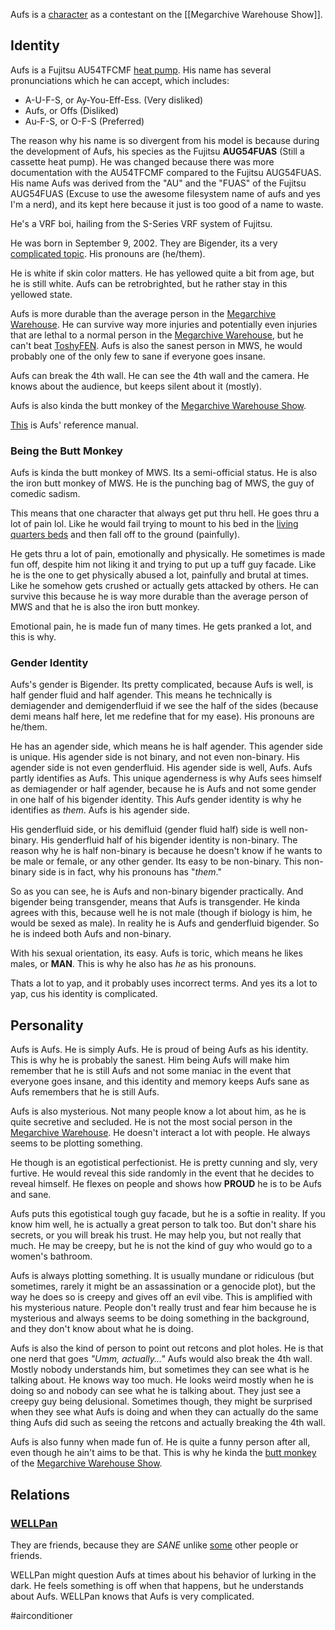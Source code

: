 Aufs is a [character](Characters) as a contestant on the [[Megarchive Warehouse Show]].

## Identity

Aufs is a Fujitsu AU54TFCMF  [heat pump](Air%20Conditioners.md). His name has several pronunciations which he can accept, which includes:
- A-U-F-S, or Ay-You-Eff-Ess. (Very disliked)
- Aufs, or Offs (Disliked)
- Au-F-S, or O-F-S (Preferred)

The reason why his name is so divergent from his model is because during the development of Aufs, his species as the Fujitsu **AUG54FUAS** (Still a cassette heat pump). He was changed because there was more documentation with the AU54TFCMF compared to the Fujitsu AUG54FUAS. His name Aufs was derived from the "AU" and the "FUAS" of the Fujitsu AUG54FUAS (Excuse to use the awesome filesystem name of aufs and yes I'm a nerd), and its kept here because it just is too good of a name to waste. 

He's a VRF boi, hailing from the S-Series VRF system of Fujitsu.

He was born in September 9, 2002. They are Bigender, its a very [complicated topic](#Gender%20Identity). His pronouns are (he/them).

He is white if skin color matters. He has yellowed quite a bit from age, but he is still white. Aufs can be retrobrighted, but he rather stay in this yellowed state.

Aufs is more durable than the average person in the [Megarchive Warehouse](Megarchive%20Warehouse.md). He can survive way more injuries and potentially even injuries that are lethal to a normal person in the [Megarchive Warehouse](Megarchive%20Warehouse.md), but he can't beat [ToshyFEN](ToshyFEN.md). Aufs is also the sanest person in MWS, he would probably one of the only few to sane if everyone goes insane. 

Aufs can break the 4th wall. He can see the 4th wall and the camera. He knows about the audience, but keeps silent about it (mostly).

Aufs is also kinda the butt monkey of the [Megarchive Warehouse Show](Megarchive%20Warehouse%20Show.md).

[This](fujitsu-gemstone-amber-ironoxide-cassette_mcgrp.ru-wUHQLxwD.pdf) is Aufs' reference manual.
### Being the Butt Monkey

Aufs is kinda the butt monkey of MWS. Its a semi-official status. He is also the iron butt monkey of MWS. He is the punching bag of MWS, the guy of comedic sadism.

This means that one character that always get put thru hell. He goes thru a lot of pain lol. Like he would fail trying to mount to his bed in the [living quarters beds](Megarchive%20Warehouse.md#Beds) and then fall off to the ground (painfully).

He gets thru a lot of pain, emotionally and physically. He sometimes is made fun off, despite him not liking it and trying to put up a tuff guy facade. Like he is the one to get physically abused a lot, painfully and brutal at times. Like he somehow gets crushed or actually gets attacked by others. He can survive this because he is way more durable than the average person of MWS and that he is also the iron butt monkey.

Emotional pain, he is made fun of many times. He gets pranked a lot, and this is why.

### Gender Identity
Aufs's gender is Bigender. Its pretty complicated, because Aufs is well, is half gender fluid and half agender. This means he technically is demiagender and demigenderfluid if we see the half of the sides (because demi means half here, let me redefine that for my ease). His pronouns are he/them.

He has an agender side, which means he is half agender. This agender side is unique. His agender side is not binary, and not even non-binary. His agender side is not even genderfluid. His agender side is well, Aufs. Aufs partly identifies as Aufs. This unique agenderness is why Aufs sees himself as demiagender or half agender, because he is Aufs and not some gender in one half of his bigender identity. This Aufs gender identity is why he identifies as *them*. Aufs is his agender side.

His genderfluid side, or his demifluid (gender fluid half) side is well non-binary. His genderfluid half of his bigender identity is non-binary. The reason why he is half non-binary is because he doesn't know if he wants to be male or female, or any other gender. Its easy to be non-binary. This non-binary side is in fact, why his pronouns has "*them*."

So as you can see, he is Aufs and non-binary bigender practically. And bigender being transgender, means that Aufs is transgender. He kinda agrees with this, because well he is not male (though if biology is him, he would be sexed as male). In reality he is Aufs and genderfluid bigender. So he is indeed both Aufs and non-binary.

With his sexual orientation, its easy. Aufs is toric, which means he likes males, or **MAN**. This is why he also has *he* as his pronouns.

Thats a lot to yap, and it probably uses incorrect terms. And yes its a lot to yap, cus his identity is complicated.

## Personality
Aufs is Aufs. He is simply Aufs. He is proud of being Aufs as his identity. This is why he is probably the sanest. Him being Aufs will make him remember that he is still Aufs and not some maniac in the event that everyone goes insane, and this identity and memory keeps Aufs sane as Aufs remembers that he is still Aufs.

Aufs is also mysterious. Not many people know a lot about him, as he is quite secretive and secluded. He is not the most social person in the [Megarchive Warehouse](Megarchive%20Warehouse.md). He doesn't interact a lot with people. He always seems to be plotting something.

He though is an egotistical perfectionist. He is pretty cunning and sly, very furtive. He would reveal this side randomly in the event that he decides to reveal himself. He flexes on people and shows how **PROUD** he is to be Aufs and sane.

Aufs puts this egotistical tough guy facade, but he is a softie in reality. If you know him well, he is actually a great person to talk too. But don't share his secrets, or you will break his trust. He may help you, but not really that much. He may be creepy, but he is not the kind of guy who would go to a women's bathroom.

Aufs is always plotting something. It is usually mundane or ridiculous (but sometimes, rarely it might be an assassination or a genocide plot), but the way he does so is creepy and gives off an evil vibe. This is amplified with his mysterious nature. People don't really trust and fear him because he is mysterious and always seems to be doing something in the background, and they don't know about what he is doing.

Aufs is also the kind of person to point out retcons and plot holes. He is that one nerd that goes *"Umm, actually..."* Aufs would also break the 4th wall. Mostly nobody understands him, but sometimes they can see what is he talking about. He knows way too much. He looks weird mostly when he is doing so and nobody can see what he is talking about. They just see a creepy guy being delusional. Sometimes though, they might be surprised when they see what Aufs is doing and when they can actually do the same thing Aufs did such as seeing the retcons and actually breaking the 4th wall.

Aufs is also funny when made fun of. He is quite a funny person after all, even though he ain't aims to be that. This is why he kinda the [butt monkey](#Being%20the%20Butt%20Monkey) of the [Megarchive Warehouse Show](Megarchive%20Warehouse%20Show.md).

## Relations

### [WELLPan](WELLPan.md)
They are friends, because they are *SANE* unlike [some](ToshyFEN.md) other people or friends.

WELLPan might question Aufs at times about his behavior of lurking in the dark. He feels something is off when that happens, but he understands about Aufs. WELLPan knows that Aufs is very complicated.

#airconditioner 